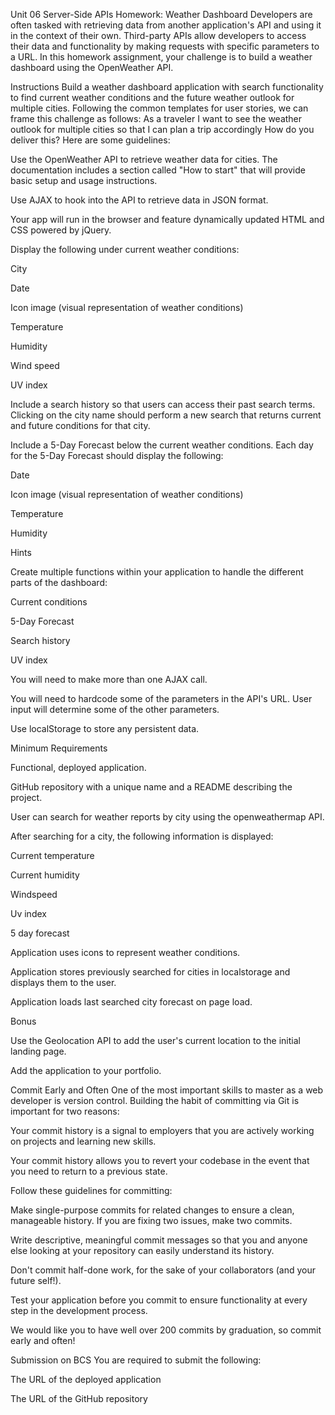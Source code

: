 Unit 06 Server-Side APIs Homework: Weather Dashboard
Developers are often tasked with retrieving data from another application's API and using it in the context of their own. Third-party APIs allow developers to access their data and functionality by making requests with specific parameters to a URL. In this homework assignment, your challenge is to build a weather dashboard using the OpenWeather API.

Instructions
Build a weather dashboard application with search functionality to find current weather conditions and the future weather outlook for multiple cities. Following the common templates for user stories, we can frame this challenge as follows:
As a traveler
I want to see the weather outlook for multiple cities
so that I can plan a trip accordingly
How do you deliver this? Here are some guidelines:


Use the OpenWeather API to retrieve weather data for cities. The documentation includes a section called "How to start" that will provide basic setup and usage instructions.


Use AJAX to hook into the API to retrieve data in JSON format.


Your app will run in the browser and feature dynamically updated HTML and CSS powered by jQuery.


Display the following under current weather conditions:


City


Date


Icon image (visual representation of weather conditions)


Temperature


Humidity


Wind speed


UV index




Include a search history so that users can access their past search terms. Clicking on the city name should perform a new search that returns current and future conditions for that city.


Include a 5-Day Forecast below the current weather conditions. Each day for the 5-Day Forecast should display the following:


Date


Icon image (visual representation of weather conditions)


Temperature


Humidity






Hints


Create multiple functions within your application to handle the different parts of the dashboard:


Current conditions


5-Day Forecast


Search history


UV index




You will need to make more than one AJAX call.


You will need to hardcode some of the parameters in the API's URL. User input will determine some of the other parameters.


Use localStorage to store any persistent data.



Minimum Requirements


Functional, deployed application.


GitHub repository with a unique name and a README describing the project.


User can search for weather reports by city using the openweathermap API.


After searching for a city, the following information is displayed:


Current temperature


Current humidity


Windspeed


Uv index


5 day forecast




Application uses icons to represent weather conditions.


Application stores previously searched for cities in localstorage and displays them to the user.


Application loads last searched city forecast on page load.



Bonus


Use the Geolocation API to add the user's current location to the initial landing page.


Add the application to your portfolio.



Commit Early and Often
One of the most important skills to master as a web developer is version control. Building the habit of committing via Git is important for two reasons:


Your commit history is a signal to employers that you are actively working on projects and learning new skills.


Your commit history allows you to revert your codebase in the event that you need to return to a previous state.


Follow these guidelines for committing:


Make single-purpose commits for related changes to ensure a clean, manageable history. If you are fixing two issues, make two commits.


Write descriptive, meaningful commit messages so that you and anyone else looking at your repository can easily understand its history.


Don't commit half-done work, for the sake of your collaborators (and your future self!).


Test your application before you commit to ensure functionality at every step in the development process.


We would like you to have well over 200 commits by graduation, so commit early and often!

Submission on BCS
You are required to submit the following:


The URL of the deployed application


The URL of the GitHub repository
